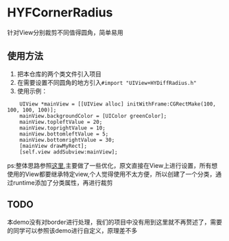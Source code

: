 # HYFCornerRadius
针对View分别裁剪不同值得圆角，简单易用

## 使用方法
1. 把本仓库的两个类文件引入项目
2. 在需要设置不同圆角的地方引入`#import "UIView+HYDiffRadius.h"` 
3. 使用示例：
```
    UIView *mainView = [[UIView alloc] initWithFrame:CGRectMake(100, 100, 100, 100)];
    mainView.backgroundColor = [UIColor greenColor];
    mainView.topleftValue = 20;
    mainView.toprightValue = 10;
    mainView.bottomleftValue = 5;
    mainView.bottomrightValue = 30;
    [mainView drawMyRect];
    [self.view addSubview:mainView];
```
ps:整体思路参照[这里](https://github.com/MrGCY/AnyCornerRadius),主要做了一些优化，原文直接在View上进行设置，所有想使用的View都要继承特定view,个人觉得使用不太方便，所以创建了一个分类，通过runtime添加了分类属性，再进行裁剪

## TODO
本demo没有对border进行处理，我们的项目中没有用到这里就不再赘述了，需要的同学可以参照该demo进行自定义，原理差不多
